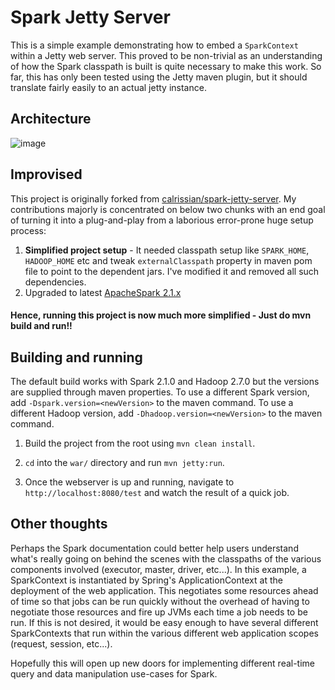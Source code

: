 # Spark Jetty Server

This is a simple example demonstrating how to embed a ```SparkContext``` within a Jetty web server. This proved to be non-trivial as an understanding of how the Spark classpath is built is quite necessary to make this work. So far, this has only been tested using the Jetty maven plugin, but it should translate fairly easily to an actual jetty instance.

## Architecture
![image](https://user-images.githubusercontent.com/22542670/27729358-3131ade2-5da3-11e7-8bc0-5ff0d6ec4fa5.png)

## Improvised
This project is originally forked from [calrissian/spark-jetty-server](https://github.com/calrissian/spark-jetty-server). My contributions majorly is concentrated on below two chunks with an end goal of turning it into a plug-and-play from a laborious error-prone huge setup process:
1. **Simplified project setup** - It needed classpath setup like ```SPARK_HOME```, ```HADOOP_HOME``` etc and tweak ```externalClasspath``` property in maven pom file to point to the dependent jars. I've modified it and removed all such dependencies. 
2. Upgraded to latest [ApacheSpark 2.1.x](#spark) 

#### Hence, running this project is now much more simplified - Just do mvn build and run!!

## Building and running
The default build works with Spark 2.1.0 and Hadoop 2.7.0 but the versions are supplied through maven properties. To use a different Spark version, add ```-Dspark.version=<newVersion>``` to the maven command. To use a different Hadoop version, add ```-Dhadoop.version=<newVersion>``` to the maven command.

1. Build the project from the root using ```mvn clean install```.

2. ```cd``` into the ```war/``` directory and run ```mvn jetty:run```.

3. Once the webserver is up and running, navigate to ```http://localhost:8080/test``` and watch the result of a quick job.

## Other thoughts
Perhaps the Spark documentation could better help users understand what's really going on behind the scenes with the classpaths of the various components involved (executor, master, driver, etc...). In this example, a SparkContext is instantiated by Spring's ApplicationContext at the deployment of the web application. This negotiates some resources ahead of time so that jobs can be run quickly without the overhead of having to negotiate those resources and fire up JVMs each time a job needs to be run. If this is not desired, it would be easy enough to have several different SparkContexts that run within the various different web application scopes (request, session, etc...). 

Hopefully this will open up new doors for implementing different real-time query and data manipulation use-cases for Spark.
